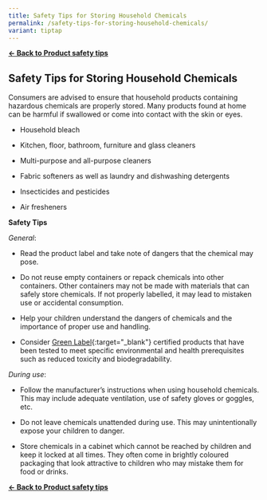 ```yaml
---
title: Safety Tips for Storing Household Chemicals
permalink: /safety-tips-for-storing-household-chemicals/
variant: tiptap
---
```

<p><strong><a href="https://www.consumerproductsafety.gov.sg/consumers/product-safety-tips/home-appliances-and-furniture/" rel="noopener noreferrer nofollow" target="_blank">← Back to Product safety tips</a></strong>
</p>
<h2>Safety Tips for Storing Household Chemicals</h2>
<p>Consumers are advised to ensure that household products containing hazardous
chemicals are properly stored. Many products found at home can be harmful
if swallowed or come into contact with the skin or eyes.</p>
<ul data-tight="true" class="tight">
<li>
<p>Household bleach</p>
</li>
<li>
<p>Kitchen, floor, bathroom, furniture and glass cleaners</p>
</li>
<li>
<p>Multi-purpose and all-purpose cleaners</p>
</li>
<li>
<p>Fabric softeners as well as laundry and dishwashing detergents</p>
</li>
<li>
<p>Insecticides and pesticides</p>
</li>
<li>
<p>Air fresheners</p>
</li>
</ul>
<p><strong>Safety Tips</strong>
</p>
<p><em>General</em>:</p>
<ul data-tight="true" class="tight">
<li>
<p>Read the product label and take note of dangers that the chemical may
pose.</p>
</li>
<li>
<p>Do not reuse empty containers or repack chemicals into other containers.
Other containers may not be made with materials that can safely store chemicals.
If not properly labelled, it may lead to mistaken use or accidental consumption.</p>
</li>
<li>
<p>Help your children understand the dangers of chemicals and the importance
of proper use and handling.</p>
</li>
<li>
<p>Consider <a href="https://www.sgls.sec.org.sg/sgls-standard.php" rel="noopener noreferrer nofollow" target="_blank">Green Label</a>{:target="_blank"}
certified products that have been tested to meet specific environmental
and health prerequisites such as reduced toxicity and biodegradability.</p>
</li>
</ul>
<p><em>During use</em>:</p>
<ul data-tight="true" class="tight">
<li>
<p>Follow the manufacturer’s instructions when using household chemicals.
This may include adequate ventilation, use of safety gloves or goggles,
etc.</p>
</li>
<li>
<p>Do not leave chemicals unattended during use. This may unintentionally
expose your children to danger.</p>
</li>
<li>
<p>Store chemicals in a cabinet which cannot be reached by children and keep
it locked at all times. They often come in brightly coloured packaging
that look attractive to children who may mistake them for food or drinks.</p>
</li>
</ul>
<p><strong><a href="/consumers/product-safety-tips/home-appliances-and-furniture" rel="noopener noreferrer nofollow" target="_blank">← Back to Product safety tips</a></strong>
</p>